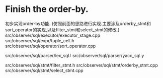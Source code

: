 # Finish the order-by.

初步实现order-by功能.
(仿照前面的思路进行实现.主要涉及orderby_stmt和sort_operator的实现,以及filter_stmt和select_stmt的修改.)
src/observer/sql/executor/executor_stage.cpp
src/observer/sql/expr/tuple_cell.h
src/observer/sql/operator/sort_operator.cpp

src/observer/sql/parser/lex_sql.l
src/observer/sql/parser/yacc_sql.y

src/observer/sql/stmt/filter_stmt.h
src/observer/sql/stmt/orderby_stmt.cpp
src/observer/sql/stmt/select_stmt.cpp